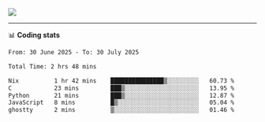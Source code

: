 <picture>
  <source
  srcset="https://github-readme-stats.vercel.app/api?username=sant0s12&show_icons=true&theme=dark"
  media="(prefers-color-scheme: dark)"
  />
  <source
  srcset="https://github-readme-stats.vercel.app/api?username=sant0s12&show_icons=true"
  media="(prefers-color-scheme: light)"
  />
  <img src="https://github-readme-stats.vercel.app/api?username=sant0s12&show_icons=true" />
</picture>

---

📊 **Coding stats**

<!--START_SECTION:waka-->

```txt
From: 30 June 2025 - To: 30 July 2025

Total Time: 2 hrs 48 mins

Nix          1 hr 42 mins    ███████████████▒░░░░░░░░░   60.73 %
C            23 mins         ███▒░░░░░░░░░░░░░░░░░░░░░   13.95 %
Python       21 mins         ███▒░░░░░░░░░░░░░░░░░░░░░   12.87 %
JavaScript   8 mins          █▒░░░░░░░░░░░░░░░░░░░░░░░   05.04 %
ghostty      2 mins          ▒░░░░░░░░░░░░░░░░░░░░░░░░   01.46 %
```

<!--END_SECTION:waka-->
